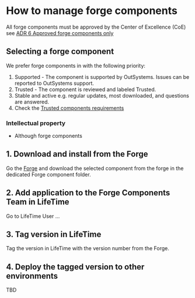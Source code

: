 # How to manage forge components

All forge components must be approved by the Center of Excellence (CoE) see [ADR 6 Approved forge components only](adr\ADR-006-approved-forge-components-only.md)

## Selecting a forge component

We prefer forge components in with the following priority:

1. Supported - The component is supported by OutSystems. Issues can be reported to OutSystems support.
1. Trusted - The component is reviewed and labeled Trusted.
1. Stable and active e.g. regular updates, most downloaded, and questions are answered.
1. Check the [Trusted components requirements](https://success.outsystems.com/Support/Forge_Components/Forge_FAQs/Trusted_components_requirements)

### Intellectual property

- Although forge components

## 1. Download and install from the Forge

Go the [Forge](https://www.outsystems.com/forge/) and download the selected component from the forge in the dedicated Forge component folder.

## 2. Add application to the Forge Components Team in LifeTime

Go to LifeTime User ...

## 3. Tag version in LifeTime

Tag the version in LifeTime with the version number from the Forge.

## 4. Deploy the tagged version to other environments

TBD
